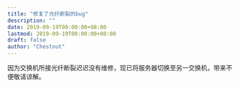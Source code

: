 ```yaml
---
title: "修复了光纤断裂的bug"
description: ""
date: 2019-09-19T00:00:00+08:00
lastmod: 2019-09-19T00:00:00+08:00
draft: false
author: "Chestnut"
---
```


因为交换机所接光纤断裂迟迟没有维修，现已将服务器切换至另一交换机，带来不便敬请谅解。
